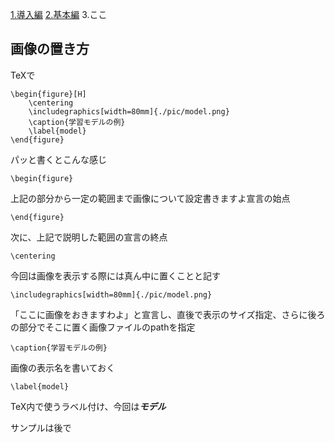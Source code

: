 [1.導入編](https://github.com/HasegawaTetsuo/TeXinstall/blob/master/1.導入.md)
[2.基本編](https://github.com/HasegawaTetsuo/TeXinstall/blob/master/2.基本編.md)
3.ここ

## 画像の置き方
TeXで
```TeX
\begin{figure}[H]
	\centering
	\includegraphics[width=80mm]{./pic/model.png}
	\caption{学習モデルの例}
	\label{model}
\end{figure}
```
パッと書くとこんな感じ
```TeX
\begin{figure}
```
上記の部分から一定の範囲まで画像について設定書きますよ宣言の始点  
```TeX
\end{figure}
```
次に、上記で説明した範囲の宣言の終点  
```TeX
\centering
```
今回は画像を表示する際には真ん中に置くことと記す  
```TeX
\includegraphics[width=80mm]{./pic/model.png}
```
「ここに画像をおきますわよ」と宣言し、直後で表示のサイズ指定、さらに後ろの部分でそこに置く画像ファイルのpathを指定  
```TeX
\caption{学習モデルの例}
```
画像の表示名を書いておく  
```TeX
\label{model}
```
TeX内で使うラベル付け、今回は***モデル***  

サンプルは後で  
